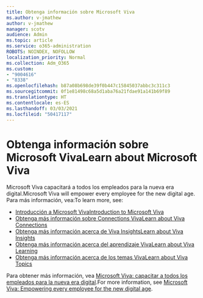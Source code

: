 ```yaml
---
title: Obtenga información sobre Microsoft Viva
ms.author: v-jmathew
author: v-jmathew
manager: scotv
audience: Admin
ms.topic: article
ms.service: o365-administration
ROBOTS: NOINDEX, NOFOLLOW
localization_priority: Normal
ms.collection: Adm_O365
ms.custom:
- "9004616"
- "8338"
ms.openlocfilehash: b87a08b698de39f0b447c15845037abbc3c311c3
ms.sourcegitcommit: 0f1e81498c68a5d1aba76a21fdae91a141b69f89
ms.translationtype: HT
ms.contentlocale: es-ES
ms.lasthandoff: 03/03/2021
ms.locfileid: "50417117"
---
```

# <a name="learn-about-microsoft-viva"></a><span data-ttu-id="8eabf-102">Obtenga información sobre Microsoft Viva</span><span class="sxs-lookup"><span data-stu-id="8eabf-102">Learn about Microsoft Viva</span></span>

<span data-ttu-id="8eabf-103">Microsoft Viva capacitará a todos los empleados para la nueva era digital.</span><span class="sxs-lookup"><span data-stu-id="8eabf-103">Microsoft Viva will empower every employee for the new digital age.</span></span> <span data-ttu-id="8eabf-104">Para más información, vea:</span><span class="sxs-lookup"><span data-stu-id="8eabf-104">To learn more, see:</span></span>

- [<span data-ttu-id="8eabf-105">Introducción a Microsoft Viva</span><span class="sxs-lookup"><span data-stu-id="8eabf-105">Introduction to Microsoft Viva</span></span>](https://www.microsoft.com/microsoft-viva/overview)
- [<span data-ttu-id="8eabf-106">Obtenga más información sobre Connections Viva</span><span class="sxs-lookup"><span data-stu-id="8eabf-106">Learn about Viva Connections</span></span>](https://aka.ms/VivaConnectionsBlog/)
- [<span data-ttu-id="8eabf-107">Obtenga más información acerca de Viva Insights</span><span class="sxs-lookup"><span data-stu-id="8eabf-107">Learn about Viva Insights</span></span>](https://aka.ms/VivaInsightsBlog)
- [<span data-ttu-id="8eabf-108">Obtenga más información acerca del aprendizaje Viva</span><span class="sxs-lookup"><span data-stu-id="8eabf-108">Learn about Viva Learning</span></span>](https://aka.ms/VivaLearningBlog)
- [<span data-ttu-id="8eabf-109">Obtenga más información acerca de los temas Viva</span><span class="sxs-lookup"><span data-stu-id="8eabf-109">Learn about Viva Topics</span></span>](https://aka.ms/viva/topics/blog)

<span data-ttu-id="8eabf-110">Para obtener más información, vea [Microsoft Viva: capacitar a todos los empleados para la nueva era digital](https://www.microsoft.com/microsoft-365/blog/2021/02/04/microsoft-viva-empowering-every-employee-for-the-new-digital-age/).</span><span class="sxs-lookup"><span data-stu-id="8eabf-110">For more information, see [Microsoft Viva: Empowering every employee for the new digital age](https://www.microsoft.com/microsoft-365/blog/2021/02/04/microsoft-viva-empowering-every-employee-for-the-new-digital-age/).</span></span>
